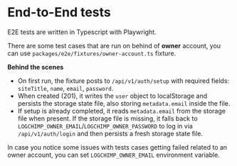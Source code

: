 # End-to-End tests

E2E tests are written in Typescript with Playwright.

There are some test cases that are run on behind of **owner** account, you can use
`packages/e2e/fixtures/owner-account.ts` fixture.

**Behind the scenes**

- On first run, the fixture posts to `/api/v1/auth/setup` with required fields: `siteTitle`, `name`, `email`,
  `password`.
- When created (201), it writes the `user` object to localStorage and persists the storage state file, also storing
  `metadata.email` inside the file.
- If setup is already completed, it reads `metadata.email` from the storage file when present. If the storage file is
  missing, it falls back to `LOGCHIMP_OWNER_EMAIL`/`LOGCHIMP_OWNER_PASSWORD` to log in via `/api/v1/auth/login` and
  then persists a fresh storage state file.

In case you notice some issues with tests cases getting failed related to an owner account, you can set
`LOGCHIMP_OWNER_EMAIL` environment variable.
